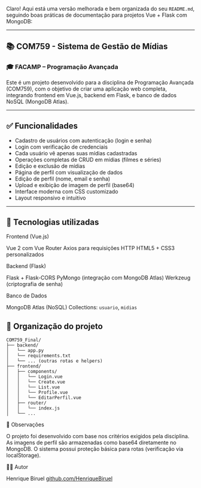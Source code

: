 Claro! Aqui está uma versão melhorada e bem organizada do seu `README.md`, seguindo boas práticas de documentação para projetos Vue + Flask com MongoDB:

---

## 📚 COM759 - Sistema de Gestão de Mídias

### 🎓 FACAMP – Programação Avançada

Este é um projeto desenvolvido para a disciplina de Programação Avançada (COM759), com o objetivo de criar uma aplicação web completa, integrando frontend em Vue.js, backend em Flask, e banco de dados NoSQL (MongoDB Atlas).

---

## ✅ Funcionalidades

* Cadastro de usuários com autenticação (login e senha)
* Login com verificação de credenciais
* Cada usuário vê apenas suas mídias cadastradas
* Operações completas de CRUD em mídias (filmes e séries)
* Edição e exclusão de mídias
* Página de perfil com visualização de dados
* Edição de perfil (nome, email e senha)
* Upload e exibição de imagem de perfil (base64)
* Interface moderna com CSS customizado
* Layout responsivo e intuitivo

---

## 🧰 Tecnologias utilizadas

Frontend (Vue.js)

Vue 2 com Vue Router
Axios para requisições HTTP
HTML5 + CSS3 personalizados

Backend (Flask)

Flask + Flask-CORS
PyMongo (integração com MongoDB Atlas)
Werkzeug (criptografia de senha)

Banco de Dados

MongoDB Atlas (NoSQL)
Collections: `usuario`, `midias`



## 📂 Organização do projeto

```
COM759_Final/
├── backend/
│   └── app.py
│   └── requirements.txt
│   └── ... (outras rotas e helpers)
├── frontend/
│   ├── components/
│   │   └── Login.vue
│   │   └── Create.vue
│   │   └── List.vue
│   │   └── Profile.vue
│   │   └── EditarPerfil.vue
│   ├── router/
│   │   └── index.js
│   └── ...
```

📌 Observações

O projeto foi desenvolvido com base nos critérios exigidos pela disciplina.
As imagens de perfil são armazenadas como base64 diretamente no MongoDB.
O sistema possui proteção básica para rotas (verificação via localStorage).

👨‍💻 Autor

Henrique Biruel
[github.com/HenriqueBiruel](https://github.com/HenriqueBiruel)
